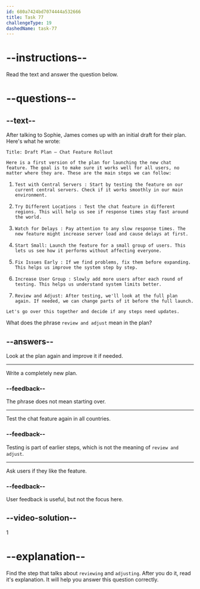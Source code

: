 ```yaml
---
id: 680a7424bd7074444a532666
title: Task 77
challengeType: 19
dashedName: task-77
---
```


<!-- READING -->

# --instructions--

Read the text and answer the question below.

# --questions--

## --text--

After talking to Sophie, James comes up with an initial draft for their plan. Here's what he wrote:

`Title: Draft Plan – Chat Feature Rollout`

`Here is a first version of the plan for launching the new chat feature. The goal is to make sure it works well for all users, no matter where they are. These are the main steps we can follow:`

1. `Test with Central Servers : Start by testing the feature on our current central servers. Check if it works smoothly in our main environment.`

2. `Try Different Locations : Test the chat feature in different regions. This will help us see if response times stay fast around the world.`

3. `Watch for Delays : Pay attention to any slow response times. The new feature might increase server load and cause delays at first.`

4. `Start Small: Launch the feature for a small group of users. This lets us see how it performs without affecting everyone.`

5. `Fix Issues Early : If we find problems, fix them before expanding. This helps us improve the system step by step.`

6. `Increase User Group : Slowly add more users after each round of testing. This helps us understand system limits better.`

7. `Review and Adjust: After testing, we'll look at the full plan again. If needed, we can change parts of it before the full launch.`

`Let's go over this together and decide if any steps need updates.`

What does the phrase `review and adjust` mean in the plan?

## --answers--

Look at the plan again and improve it if needed.

---

Write a completely new plan.

### --feedback--

The phrase does not mean starting over.

---

Test the chat feature again in all countries.

### --feedback--

Testing is part of earlier steps, which is not the meaning of `review and adjust`.

---

Ask users if they like the feature.

### --feedback--

User feedback is useful, but not the focus here.

## --video-solution--

1

# --explanation--

Find the step that talks about `reviewing` and `adjusting`. After you do it, read it's explanation. It will help you answer this question correctly.
